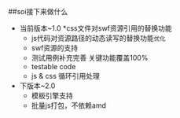 ##soi接下来做什么
* 当前版本~1.0
    *css文件对swf资源引用的替换功能
    * js代码对资源路径的动态读写的替换功能`优化`
    * swf资源的支持
    * 测试用例补充完善 关键功能覆盖100%
    * testable code
    * js & css 循环引用处理
* 下版本~2.0
    * 模板引擎支持
    * 批量js打包，不依赖amd